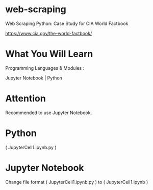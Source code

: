 # web-scraping
Web Scraping Python: Case Study for CIA World Factbook

https://www.cia.gov/the-world-factbook/

# What You Will Learn
Programming Languages & Modules :

Jupyter Notebook | Python

# Attention
Recommended to use Jupyter Notebook.

# Python
( JupyterCell1.ipynb.py )

# Jupyter Notebook
Change file format ( JupyterCell1.ipynb.py ) to ( JupyterCell1.ipynb )
